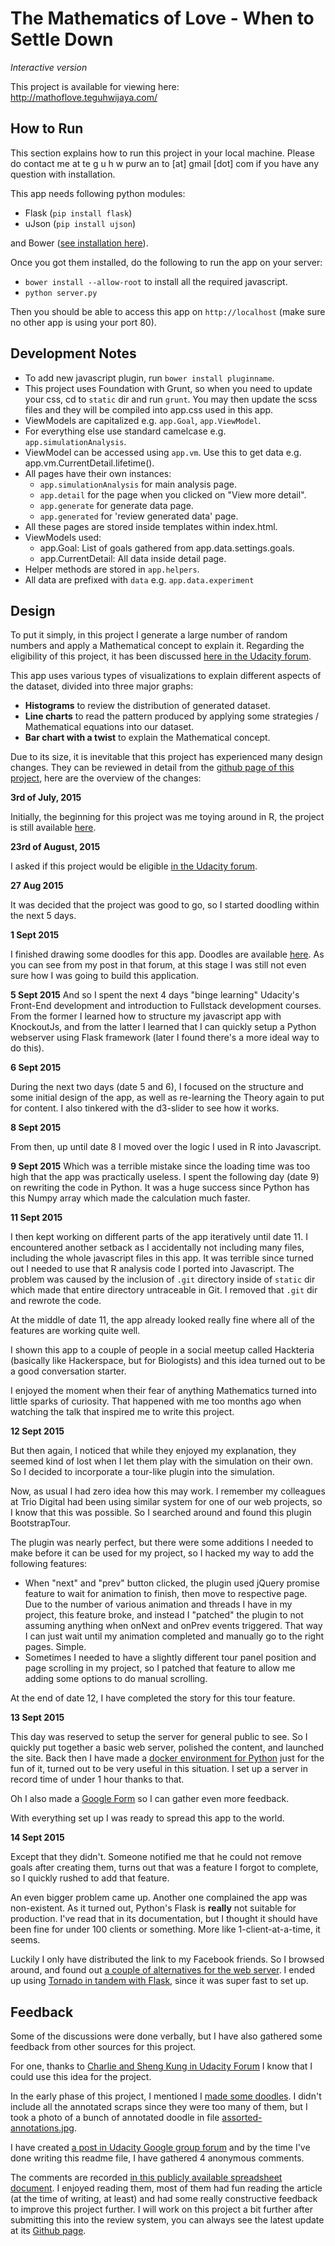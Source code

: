 # The Mathematics of Love - When to Settle Down
*Interactive version*

This project is available for viewing here: http://mathoflove.teguhwijaya.com/

## How to Run

This section explains how to run this project in your local machine. Please do contact me
at te g u h w purw an to [at] gmail [dot] com if you have any question with installation.

This app needs following python modules:
- Flask (`pip install flask`)
- uJson (`pip install ujson`)

and Bower ([see installation here](http://bower.io/#install-bower)).

Once you got them installed, do the following to run the app on your server:

- `bower install --allow-root` to install all the required javascript.
- `python server.py`

Then you should be able to access this app on `http://localhost` (make sure no other app
is using your port 80).

## Development Notes

- To add new javascript plugin, run `bower install pluginname`.
- This project uses Foundation with Grunt, so when you need to update your css, cd to `static` dir and run `grunt`.
  You may then update the scss files and they will be compiled into app.css used in this app.
- ViewModels are capitalized e.g.  `app.Goal`, `app.ViewModel`.
- For everything else use standard camelcase e.g. `app.simulationAnalysis`.
- ViewModel can be accessed using `app.vm`. Use this to get data e.g. app.vm.CurrentDetail.lifetime().
- All pages have their own instances:
  - `app.simulationAnalysis` for main analysis page.
  - `app.detail` for the page when you clicked on "View more detail".
  - `app.generate` for generate data page.
  - `app.generated` for 'review generated data' page.
- All these pages are stored inside templates within index.html.
- ViewModels used:
  - app.Goal: List of goals gathered from app.data.settings.goals.
  - app.CurrentDetail: All data inside detail page.
- Helper methods are stored in `app.helpers`.
- All data are prefixed with `data` e.g. `app.data.experiment`

## Design

To put it simply, in this project I generate a large number of random numbers and apply a Mathematical
concept to explain it. Regarding the eligibility of this project, it has been discussed [here in the Udacity forum](https://discussions.udacity.com/t/project-6-is-data-visualization-to-prove-a-mathematical-concept-eligible/29823/6).

This app uses various types of visualizations to explain different aspects of the dataset, divided into three
major graphs:

 - **Histograms** to review the distribution of generated dataset.
 - **Line charts** to read the pattern produced by applying some strategies / Mathematical equations into our dataset.
 - **Bar chart with a twist** to explain the Mathematical concept.

Due to its size, it is inevitable that this project has experienced many design changes. They can be reviewed in detail from the [github page of this project](https://github.com/jaycode/mathematics-of-love/commits/master), here are the overview of the changes:

**3rd of July, 2015**

 Initially, the beginning for this project was me toying around in R, the project is still available [here](https://jaycode.github.io/mathematics-of-love/when-to-settle-down.html).

**23rd of August, 2015**

I asked if this project would be eligible [in the Udacity forum](https://discussions.udacity.com/t/project-6-is-data-visualization-to-prove-a-mathematical-concept-eligible/29823/6).

**27 Aug 2015**

It was decided that the project was good to go, so I started doodling within the next 5 days.

**1 Sept 2015**

I finished drawing some doodles for this app. Doodles are available [here](https://drive.google.com/open?id=0B2ib3M3otvbDflM2RjJPTXZadU1VQUMwT0lTblJqNDlUVTNiRWM3VzVHYlVxSl9JZG9zOGM). As you can see from my post in that forum, at this stage I was still not even sure how I was going to build this application.

**5 Sept 2015**
And so I spent the next 4 days "binge learning" Udacity's Front-End development and introduction to Fullstack development courses. From the former I learned how to structure my javascript app with KnockoutJs, and from the latter I learned that I can quickly setup a Python webserver using Flask framework (later I found there's a more ideal way to do this).

**6 Sept 2015**

During the next two days (date 5 and 6), I focused on the structure and some initial design of the app, as well as re-learning the Theory again to put for content. I also tinkered with the d3-slider to see how it works.

**8 Sept 2015**

From then, up until date 8 I moved over the logic I used in R into Javascript. 

**9 Sept 2015**
Which was a terrible mistake since the loading time was too high that the app was practically useless. I spent the following day (date 9) on rewriting the code in Python. It was a huge success since Python has this Numpy array which made the calculation much faster.

**11 Sept 2015**

I then kept working on different parts of the app iteratively until date 11. I encountered another setback as I accidentally not including many files, including the whole javascript files in this app. It was terrible since turned out I needed to use that R analysis code I ported into Javascript. The problem was caused by the inclusion of `.git` directory inside of `static` dir which made that entire directory untraceable in Git. I removed that `.git` dir and rewrote the code.

At the middle of date 11, the app already looked really fine where all of the features are working quite well.

I shown this app to a couple of people in a social meetup called Hackteria (basically like Hackerspace, but for Biologists) and this idea turned out to be a good conversation starter.

I enjoyed the moment when their fear of anything Mathematics turned into little sparks of curiosity. That happened with me too months ago when watching the talk that inspired me to write this project.

**12 Sept 2015**

But then again, I noticed that while they enjoyed my explanation, they seemed kind of lost when I let them play with the simulation on their own. So I decided to incorporate a tour-like plugin into the simulation.

Now, as usual I had zero idea how this may work. I remember my colleagues at Trio Digital had been using similar system for one of our web projects, so I know that this was possible. So I searched around and found this plugin BootstrapTour.

The plugin was nearly perfect, but there were some additions I needed to make before it can be used for my project, so I hacked my way to add the following features:

 - When "next" and "prev" button clicked, the plugin used jQuery promise feature to wait for animation to finish, then move to respective page. Due to the number of various animation and threads I have in my project, this feature broke, and instead I "patched" the plugin to not assuming anything when onNext and onPrev events triggered. That way I can just wait until my animation completed and manually go to the right pages. Simple.
 - Sometimes I needed to have a slightly different tour panel position and page scrolling in my project, so I patched that feature to allow me adding some options to do manual scrolling.

At the end of date 12, I have completed the story for this tour feature.

**13 Sept 2015**

This day was reserved to setup the server for general public to see. So I quickly put together a basic web server, polished the content, and launched the site. Back then I have made a [docker environment for Python](https://hub.docker.com/r/jaycode/python2-scipy/) just for the fun of it, turned out to be very useful in this situation. I set up a server in record time of under 1 hour thanks to that.

Oh I also made a [Google Form](http://goo.gl/forms/5X3hO6CGFl) so I can gather even more feedback.

With everything set up I was ready to spread this app to the world.

**14 Sept 2015**

Except that they didn't. Someone notified me that he could not remove goals after creating them, turns out that was a feature I forgot to complete, so I quickly rushed to add that feature.

An even bigger problem came up. Another one complained the app was non-existent. As it turned out, Python's Flask is **really** not suitable for production. I've read that in its documentation, but I thought it should have been fine for under 100 clients or something. More like 1-client-at-a-time, it seems.

Luckily I only have distributed the link to my Facebook friends. So I browsed around, and found out [a couple of alternatives for the web server](http://stackoverflow.com/questions/14814201/can-i-serve-multiple-clients-using-just-flask-app-run-as-standalone). I ended up using [Tornado in tandem with Flask](http://stackoverflow.com/questions/8143141/using-flask-and-tornado-together/8247457#8247457), since it was super fast to set up.

## Feedback

Some of the discussions were done verbally, but I have also gathered some feedback from other sources for this project.

For one, thanks to [Charlie and Sheng Kung in Udacity Forum](https://discussions.udacity.com/t/project-6-is-data-visualization-to-prove-a-mathematical-concept-eligible/29823) I know that I could use this idea for the project.

In the early phase of this project, I mentioned I [made some doodles](https://drive.google.com/open?id=0B2ib3M3otvbDflM2RjJPTXZadU1VQUMwT0lTblJqNDlUVTNiRWM3VzVHYlVxSl9JZG9zOGM). I didn't include all the annotated scraps since they were too many of them, but I took a photo of a bunch of annotated doodle in file [assorted-annotations.jpg](https://lh3.googleusercontent.com/pi5eSemwZgcYtJxiZ2i2QwzzsSUO8AY3r8PxxSQww7TFGbG8KvS856jQs9I1TrP99crDBQ=w1342-h523).

I have created [a post in Udacity Google group forum](https://plus.google.com/100979599321722862352/posts/4N2BLggiAZD) and by the time I've done writing this readme file, I have gathered 4 anonymous comments.

The comments are recorded [in this publicly available spreadsheet document](https://docs.google.com/spreadsheets/d/1i14GTZp2z4G1HT2K1AtUlcOKGxhMZCOue6WZ96z1D8U/edit?usp=sharing). I enjoyed reading them, most of them had fun reading the article (at the time of writing, at least) and had some really constructive feedback to improve this project further. I will work on this project a bit further after submitting this into the review system, you can always see the latest update at its [Github page](https://github.com/jaycode/mathematics-of-love/tree/master/interactive).

